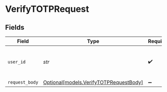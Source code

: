 # VerifyTOTPRequest


## Fields

| Field                                                                        | Type                                                                         | Required                                                                     | Description                                                                  | Example                                                                      |
| ---------------------------------------------------------------------------- | ---------------------------------------------------------------------------- | ---------------------------------------------------------------------------- | ---------------------------------------------------------------------------- | ---------------------------------------------------------------------------- |
| `user_id`                                                                    | *str*                                                                        | :heavy_check_mark:                                                           | The ID of the user for whom to verify the TOTP                               | usr_1a2b3c                                                                   |
| `request_body`                                                               | [Optional[models.VerifyTOTPRequestBody]](../models/verifytotprequestbody.md) | :heavy_minus_sign:                                                           | N/A                                                                          |                                                                              |